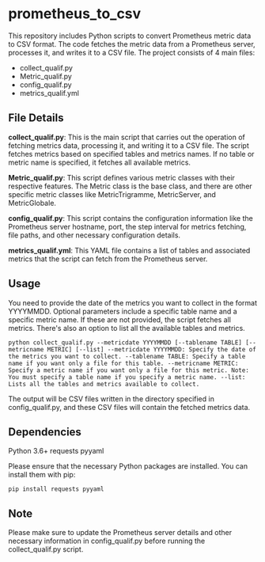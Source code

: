 # prometheus_to_csv
This repository includes Python scripts to convert Prometheus metric data to CSV format. The code fetches the metric data from a Prometheus server, processes it, and writes it to a CSV file. The project consists of 4 main files:


- collect_qualif.py
- Metric_qualif.py
- config_qualif.py
- metrics_qualif.yml

## File Details
**collect_qualif.py**: This is the main script that carries out the operation of fetching metrics data, processing it, and writing it to a CSV file. The script fetches metrics based on specified tables and metrics names. If no table or metric name is specified, it fetches all available metrics.

**Metric_qualif.py**: This script defines various metric classes with their respective features. The Metric class is the base class, and there are other specific metric classes like MetricTrigramme, MetricServer, and MetricGlobale.

**config_qualif.py**: This script contains the configuration information like the Prometheus server hostname, port, the step interval for metrics fetching, file paths, and other necessary configuration details.

**metrics_qualif.yml**: This YAML file contains a list of tables and associated metrics that the script can fetch from the Prometheus server.

## Usage
You need to provide the date of the metrics you want to collect in the format YYYYMMDD. Optional parameters include a specific table name and a specific metric name. If these are not provided, the script fetches all metrics. There's also an option to list all the available tables and metrics.


`python collect_qualif.py --metricdate YYYYMMDD [--tablename TABLE] [--metricname METRIC] [--list]
--metricdate YYYYMMDD: Specify the date of the metrics you want to collect.
--tablename TABLE: Specify a table name if you want only a file for this table.
--metricname METRIC: Specify a metric name if you want only a file for this metric. Note: You must specify a table name if you specify a metric name.
--list: Lists all the tables and metrics available to collect.`

The output will be CSV files written in the directory specified in config_qualif.py, and these CSV files will contain the fetched metrics data.

## Dependencies
Python 3.6+
requests
pyyaml

Please ensure that the necessary Python packages are installed. You can install them with pip:

`pip install requests pyyaml`

## Note

Please make sure to update the Prometheus server details and other necessary information in config_qualif.py before running the collect_qualif.py script.
